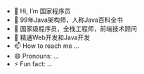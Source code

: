 - 👋 Hi, I’m 国家程序员
- 👀 99年Java架构师，人称Java百科全书
- 🌱 国家级程序员，全栈工程师，前端技术顾问
- 💞️ 精通Web开发和Java开发
- 📫 How to reach me ...
- 😄 Pronouns: ...
- ⚡ Fun fact: ...

<!---
具备深厚的开发功底，尤其擅长各种大型toC项目架构设计、重构、落地实施。
--->
